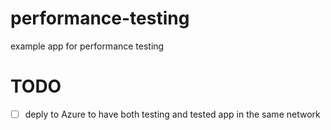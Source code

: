 # performance-testing
 example app for performance testing
# TODO
- [ ] deply to Azure to have both testing and tested app in the same network